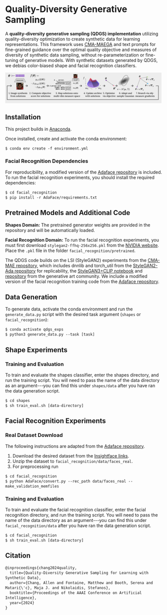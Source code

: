 # Quality-Diversity Generative Sampling

A **quality-diversity generative sampling (QDGS) implementation** utilizing quality-diversity optimization to create synthetic data for learning representations. This framework uses [CMA-MAEGA](https://github.com/icaros-usc/cma_mae) and text prompts for fine-grained guidance over the optimal quality objective and measures of diversity of synthetic data sampling, without re-parameterization or fine-tuning of generative models. With synthetic datasets generated by QDGS, we debias color-biased shape and facial recognition classifiers. 

<img src="media/qd-generative-sampling.png" alt="Quality-Diversity Generative Sampling" style="max-width: 500px;">

## Installation
This project builds in [Anaconda](www.anaconda.com). 

Once installed, create and activate the conda environment:
```
$ conda env create -f environment.yml
```

### Facial Recognition Dependencies
For reproducibility, a modified version of the [Adaface repository](https://github.com/mk-minchul/AdaFace) is included. To run the facial recognition experiments, you should install the required dependencies:
```
$ cd facial_recognition
$ pip install -r AdaFace/requirements.txt
```

## Pretrained Models and Additional Code
**Shapes Domain:**
The pretrained generator weights are provided in the repository and will be automatically loaded.

**Facial Recognition Domain:**
To run the facial recognition experiments, you must first download `stylegan2-ffhq-256x256.pkl` from the [NVIDIA website](https://catalog.ngc.nvidia.com/orgs/nvidia/teams/research/models/stylegan2/files). Place the `.pkl` file in the folder `facial_recognition/pretrained`.

The QDGS code builds on the LSI (StyleGAN2) experiments from the [CMA-MAE repository](https://github.com/icaros-usc/cma_mae), which includes dnnlib and torch_util from the [StyleGAN2-Ada repository](https://github.com/NVlabs/stylegan2-ada) for replicability, the [StyleGAN3+CLIP notebook](https://colab.research.google.com/github/ouhenio/StyleGAN3-CLIP-notebook/blob/main/StyleGAN3%2BCLIP.ipynb) and [repository](https://github.com/ouhenio/StyleGAN3-CLIP-notebooks) from the generative art community.
We include a modified version of the facial recognition training code from the [Adaface repository](https://github.com/mk-minchul/AdaFace).

## Data Generation
To generate data, activate the conda environment and run the `generate_data.py` script with the desired task argument (`shapes` or `facial_recognition`):
```
$ conda activate qdgs_exps
$ python3 generate_data.py --task [task]
```

## Shape Experiments
### Training and Evaluation
To train and evaluate the shapes classifier, enter the shapes directory, and run the training script. You will need to pass the name of the data directory as an argument---you can find this under `shapes/data` after you have ran the data generation script.
```
$ cd shapes
$ sh train_eval.sh [data-directory]
```

## Facial Recognition Experiments
### Real Dataset Download
The following instructions are adapted from the [Adaface repository](https://github.com/mk-minchul/AdaFace).

1. Download the desired dataset from the [Insightface links](https://github.com/deepinsight/insightface/tree/master/recognition/_datasets_).
2. Unzip the dataset to `facial_recognition/data/faces_real`.
4. For preprocessing run
```
$ cd facial_recognition
$ python AdaFace/convert.py --rec_path data/faces_real --make_validation_memfiles
```


### Training and Evaluation
To train and evaluate the facial recognition classifier, enter the facial recognition directory, and run the training script. You will need to pass the name of the data directory as an argument---you can find this under `facial_recognition/data` after you have ran the data generation script.
```
$ cd facial_recognition
$ sh train_eval.sh [data-directory]
```

## Citation
```
@inproceedings{chang2024quality,
  title={Quality-Diversity Generative Sampling for Learning with Synthetic Data},
  author={Chang, Allen and Fontaine, Matthew and Booth, Serena and Matari{\'c}, Maja J. and Nikolaidis, Stefanos},
  booktitle={Proceedings of the AAAI Conference on Artificial Intelligence},
  year={2024}
}
```